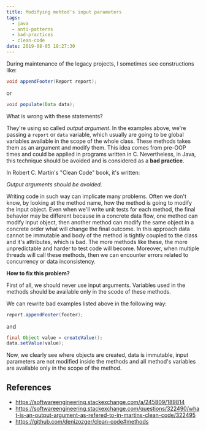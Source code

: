 ```yaml
---
title: Modifying mehtod's input parameters
tags:
  - java
  - anti-patterns
  - bad-practices
  - clean-code
date: 2019-08-05 18:27:30
---
```



During maintenance of the legacy projects, I sometimes see constructions like:

```java
void appendFooter(Report report);
```

or

```java
void populate(Data data);
```

What is wrong with these statements?

They're using so called *output argument*. In the examples above, we're passing a `report` or `data` variable, which usually are going to be global variables available in the scope of the whole class. These methods takes them as an argument and modify them. This idea comes from pre-OOP times and could be applied in programs written in C. Nevertheless, in Java, this technique should be avoided and is considered as a **bad practice**.

In Robert C. Martin's "Clean Code" book, it's written:

*Output arguments should be avoided.*

Writing code in such way can implicate many problems. Often we don't know, by looking at the method name, how the method is going to modify the input object. Even when we'll write unit tests for each method, the final behavior may be different because in a concrete data flow, one method can modify input object, then another method can modify the same object in a concrete order what will change the final outcome. In this approach data cannot be immutable and body of the method is tightly coupled to the class and it's attributes, which is bad. The more methods like these, the more unpredictable and harder to test code will become. Moreover, when multiple threads will call these methods, then we can encounter errors related to concurrency or data inconsistency.

**How to fix this problem?**

First of all, we should never use input arguments. Variables used in the methods should be available only in the scode of these methods.

We can rewrite bad examples listed above in the following way:

```java
report.appendFooter(footer);
```

and

```java
final Object value = createValue();
data.setValue(value);
```

Now, we clearly see where objects are created, data is immutable, input parameters are not modified inside the methods and all method's variables are available only in the scope of the method.

## References
- https://softwareengineering.stackexchange.com/a/245809/189814
- https://softwareengineering.stackexchange.com/questions/322490/what-is-an-output-argument-as-refered-to-in-martins-clean-code/322495
- https://github.com/denizozger/clean-code#methods
